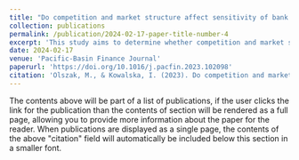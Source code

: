 ```yaml
---
title: "Do competition and market structure affect sensitivity of bank profitability to the business cycle?"
collection: publications
permalink: /publication/2024-02-17-paper-title-number-4
excerpt: 'This study aims to determine whether competition and market structure explain heterogeneity in the cyclicality of bank profitability. To answer this question, we consider a large panel of individual bank-level data covering over 8000 banks in more than 100 countries.'
date: 2024-02-17
venue: 'Pacific-Basin Finance Journal'
paperurl: 'https://doi.org/10.1016/j.pacfin.2023.102098'
citation: 'Olszak, M., & Kowalska, I. (2023). Do competition and market structure affect sensitivity of bank profitability to the business cycle? Pacific Basin Finance Journal, 80(June 2022). https://doi.org/10.1016/j.pacfin.2023.102098.'
---
```


The contents above will be part of a list of publications, if the user clicks the link for the publication than the contents of section will be rendered as a full page, allowing you to provide more information about the paper for the reader. When publications are displayed as a single page, the contents of the above "citation" field will automatically be included below this section in a smaller font.
